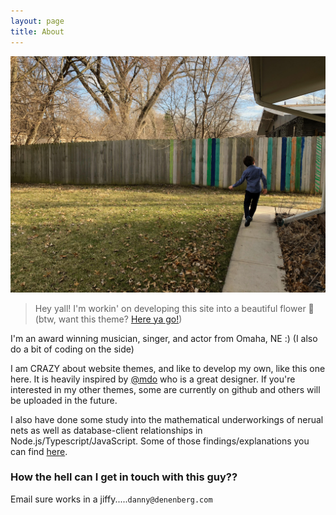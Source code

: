 ```yaml
---
layout: page
title: About
---
```


![](/goods/solly.jpg)

> Hey yall! I'm workin' on developing this site into a beautiful flower 🌺 (btw, want this theme? [Here ya go!](https://github.com/dannydenenberg/newcomen))

I'm an award winning musician, singer, and actor from Omaha, NE :) (I also do a bit of coding on the side)

I am CRAZY about website themes, and like to develop my own, like this one here. It is heavily inspired by [@mdo](https://github.com/mdo) who is a great designer. If you're interested in my other themes, some are currently on github and others will be uploaded in the future.

I also have done some study into the mathematical underworkings of nerual nets as well as database-client relationships in Node.js/Typescript/JavaScript. Some of those findings/explanations you can find [here](https://medium.com/@dannydenenberg).

### How the hell can I get in touch with this guy??

Email sure works in a jiffy.....`danny@denenberg.com`
